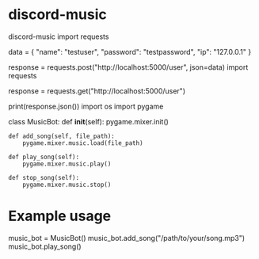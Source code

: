 # discord-music
discord-music
import requests

data = {
    "name": "testuser",
    "password": "testpassword",
    "ip": "127.0.0.1"
}

response = requests.post("http://localhost:5000/user", json=data)
import requests

response = requests.get("http://localhost:5000/user")

print(response.json())
import os
import pygame

class MusicBot:
    def __init__(self):
        pygame.mixer.init()

    def add_song(self, file_path):
        pygame.mixer.music.load(file_path)

    def play_song(self):
        pygame.mixer.music.play()

    def stop_song(self):
        pygame.mixer.music.stop()

# Example usage
music_bot = MusicBot()
music_bot.add_song("/path/to/your/song.mp3")
music_bot.play_song()
